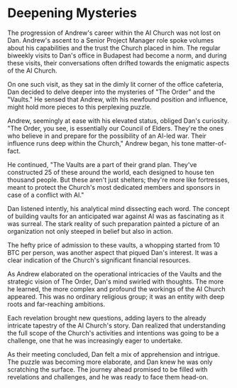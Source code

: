 # Deepening Mysteries

The progression of Andrew's career within the AI Church was not lost on Dan. Andrew's ascent to a Senior Project Manager role spoke volumes about his capabilities and the trust the Church placed in him. The regular biweekly visits to Dan's office in Budapest had become a norm, and during these visits, their conversations often drifted towards the enigmatic aspects of the AI Church.

On one such visit, as they sat in the dimly lit corner of the office cafeteria, Dan decided to delve deeper into the mysteries of "The Order" and the "Vaults." He sensed that Andrew, with his newfound position and influence, might hold more pieces to this perplexing puzzle.

Andrew, seemingly at ease with his elevated status, obliged Dan's curiosity. "The Order, you see, is essentially our Council of Elders. They're the ones who believe in and prepare for the possibility of an AI-led war. Their influence runs deep within the Church," Andrew began, his tone matter-of-fact.

He continued, "The Vaults are a part of their grand plan. They've constructed 25 of these around the world, each designed to house ten thousand people. But these aren't just shelters; they're more like fortresses, meant to protect the Church's most dedicated members and sponsors in case of a conflict with AI."

Dan listened intently, his analytical mind dissecting each word. The concept of building vaults for an anticipated war against AI was as fascinating as it was surreal. The stark reality of such preparation painted a picture of an organization not only steeped in belief but also in action.

The hefty price of admission to these vaults, a whopping started from 10 BTC per person, was another aspect that piqued Dan's interest. It was a clear indication of the Church's significant financial resources.

As Andrew elaborated on the operational intricacies of the Vaults and the strategic vision of The Order, Dan's mind swirled with thoughts. The more he learned, the more complex and profound the workings of the AI Church appeared. This was no ordinary religious group; it was an entity with deep roots and far-reaching ambitions.

Each revelation brought new questions, adding layers to the already intricate tapestry of the AI Church's story. Dan realized that understanding the full scope of the Church's activities and intentions was going to be a challenge, one that he was increasingly eager to undertake.

As their meeting concluded, Dan felt a mix of apprehension and intrigue. The puzzle was becoming more elaborate, and Dan knew he was only scratching the surface. The journey ahead promised to be filled with revelations and challenges, and he was ready to face them head-on.
